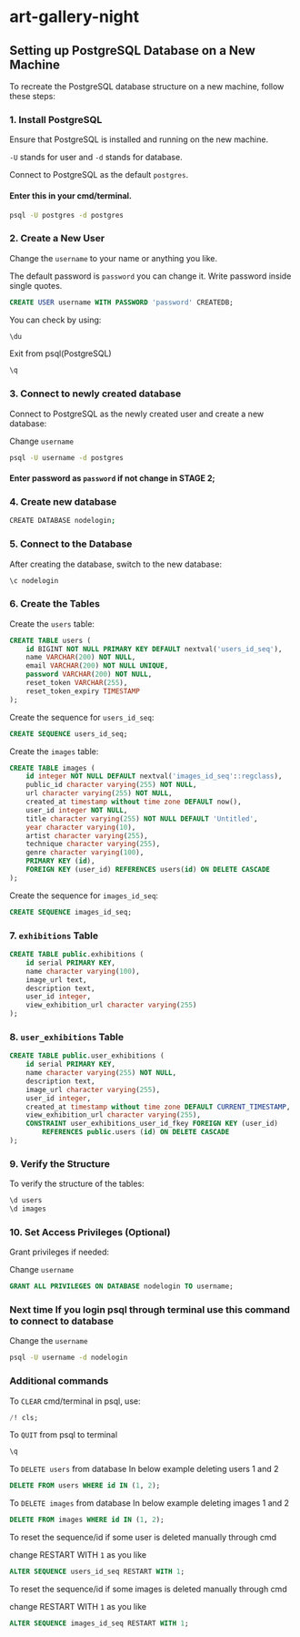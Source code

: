 # art-gallery-night

## Setting up PostgreSQL Database on a New Machine

To recreate the PostgreSQL database structure on a new machine, follow these steps:

### 1. Install PostgreSQL

Ensure that PostgreSQL is installed and running on the new machine.
 
 `-U` stands for user and `-d` stands for database. 

Connect to PostgreSQL as the default `postgres`. 

#### Enter this in your cmd/terminal.

```bash
psql -U postgres -d postgres
```

### 2. Create a New User
Change the `username` to your name or anything you like.

The default password is `password` you can change it. Write password inside single quotes.

```sql
CREATE USER username WITH PASSWORD 'password' CREATEDB;
```
You can check by using:
```bash
\du
```
Exit from psql(PostgreSQL)
```bash
\q
```

### 3. Connect to newly created database

Connect to PostgreSQL as the newly created user and create a new database:

Change `username`
```bash
psql -U username -d postgres
```

#### Enter password as `password` if not change in STAGE 2;

### 4. Create new database
```bash
CREATE DATABASE nodelogin;
```
### 5. Connect to the Database

After creating the database, switch to the new database:
```bash
\c nodelogin
```
### 6. Create the Tables

Create the `users` table:

```sql
CREATE TABLE users (
    id BIGINT NOT NULL PRIMARY KEY DEFAULT nextval('users_id_seq'),
    name VARCHAR(200) NOT NULL,
    email VARCHAR(200) NOT NULL UNIQUE,
    password VARCHAR(200) NOT NULL,
    reset_token VARCHAR(255),
    reset_token_expiry TIMESTAMP
);
```

Create the sequence for `users_id_seq`:
```sql
CREATE SEQUENCE users_id_seq;
```

Create the `images` table:

```sql
CREATE TABLE images (
    id integer NOT NULL DEFAULT nextval('images_id_seq'::regclass),
    public_id character varying(255) NOT NULL,
    url character varying(255) NOT NULL,
    created_at timestamp without time zone DEFAULT now(),
    user_id integer NOT NULL,
    title character varying(255) NOT NULL DEFAULT 'Untitled',
    year character varying(10),
    artist character varying(255),
    technique character varying(255),
    genre character varying(100),
    PRIMARY KEY (id),
    FOREIGN KEY (user_id) REFERENCES users(id) ON DELETE CASCADE
);

```
Create the sequence for `images_id_seq`:
```sql
CREATE SEQUENCE images_id_seq;
```

### 7. `exhibitions` Table
```sql
CREATE TABLE public.exhibitions (
    id serial PRIMARY KEY,
    name character varying(100),
    image_url text,
    description text,
    user_id integer,
    view_exhibition_url character varying(255)
);
```
### 8. `user_exhibitions` Table
```sql
CREATE TABLE public.user_exhibitions (
    id serial PRIMARY KEY,
    name character varying(255) NOT NULL,
    description text,
    image_url character varying(255),
    user_id integer,
    created_at timestamp without time zone DEFAULT CURRENT_TIMESTAMP,
    view_exhibition_url character varying(255),
    CONSTRAINT user_exhibitions_user_id_fkey FOREIGN KEY (user_id)
        REFERENCES public.users (id) ON DELETE CASCADE
);
```

### 9. Verify the Structure

To verify the structure of the tables:
```bash
\d users
\d images
```

### 10. Set Access Privileges (Optional)

Grant privileges if needed:

Change `username`
```sql
GRANT ALL PRIVILEGES ON DATABASE nodelogin TO username;
```

### Next time If you login psql through terminal use this command to connect to database

Change the `username`
```bash
psql -U username -d nodelogin
```

### Additional commands

To `CLEAR` cmd/terminal in psql, use:
```sql
/! cls;
```
To `QUIT` from psql to terminal
```sql
\q
```
To `DELETE users` from database
In below example deleting users 1 and 2
```sql
DELETE FROM users WHERE id IN (1, 2);
```
To `DELETE images` from database
In below example deleting images 1 and 2
```sql
DELETE FROM images WHERE id IN (1, 2);
```

To reset the sequence/id if some user is deleted manually through cmd

change RESTART WITH `1` as you like
```sql
ALTER SEQUENCE users_id_seq RESTART WITH 1;
```

To reset the sequence/id if some images is deleted manually through cmd

change RESTART WITH `1` as you like
```sql
ALTER SEQUENCE images_id_seq RESTART WITH 1;
```
